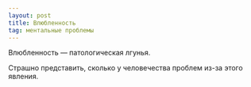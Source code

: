 ```yaml
---
layout: post
title: Влюбленность
tag: ментальные проблемы
---
```


Влюбленность — патологическая лгунья.

Страшно представить, сколько у человечества проблем из-за этого явления.